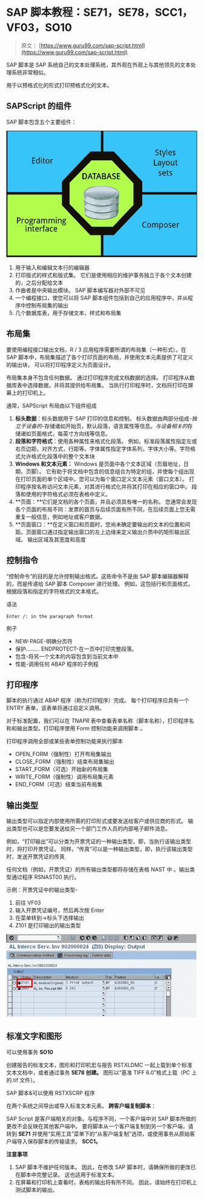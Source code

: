 # SAP 脚本教程：SE71，SE78，SCC1，VF03，SO10

> 原文： [https://www.guru99.com/sap-script.html](https://www.guru99.com/sap-script.html)

SAP 脚本是 SAP 系统自己的文本处理系统，其外观在外观上与其他领先的文本处理系统非常相似。

用于以预格式化的形式打印预格式化的文本。

## SAPScript 的组件

SAP 脚本包含五个主要组件：

![SAP Scripts Tutorial: SE71, SE78, SCC1, VF03, SO10](img/fa145b79508f8e8f72585ef249b8c11a.png "sap-script")

1.  用于输入和编辑文本行的编辑器
2.  打印版式的样式和版式集。 它们是使用相应的维护事务独立于各个文本创建的，之后分配给文本
3.  作曲者是中央输出模块。 SAP 脚本编写器对外部不可见
4.  一个编程接口，使您可以将 SAP 脚本组件包括到自己的应用程序中，并从程序中控制布局集的输出
5.  几个数据库表，用于存储文本，样式和布局集

## 布局集

要使用编程接口输出文档，R / 3 应用程序需要所谓的布局集（一种形式）。在 SAP 脚本中，布局集描述了各个打印页面的布局，并使用文本元素提供了可定义的输出块， 可以将打印程序定义为页面设计。

布局集本身不包含任何数据。 通过打印程序完成文档数据的选择。 打印程序从数据库表中选择数据，并将其提供给布局集。 当执行打印程序时，文档将打印在屏幕上的打印机上。

通常，SAPScript 布局由以下组件组成

1.  **标头数据**：标头数据用于 SAP 打印的信息和控制。 标头数据由两部分组成-*独立于设备的*-存储诸如开始页，默认段落，语言属性等信息。*与设备相关的*存储诸如页面格式，每英寸方向线等信息。
2.  **段落和字符格式**：使用各种属性来格式化段落。 例如，标准段落属性指定左或右页边距，对齐方式，行距等。字体属性指定字体系列，字体大小等。字符格式允许格式化段落中的整个文本块
3.  **Windows 和文本元素：** Windows 是页面中各个文本区域（页眉地址，日期，页脚）。 它有助于将文档中包含的信息组合为特定的组，并使每个组出现在打印页面的单个区域中。您可以为每个窗口定义文本元素（窗口文本）。 打印程序按名称访问文本元素，对其进行格式化并将其打印在相应的窗口中。 段落和使用的字符格式必须在表格中定义。
4.  **页面：**它们是文档的各个页面，并且必须具有唯一的名称。 您通常会发现各个页面的布局不同：发票的首页与后续页面有所不同，在后续页面上您无需重复一般信息，例如地址或客户数据。
5.  **页面窗口：**在定义窗口和页面时，您尚未确定要输出的文本的位置和间距。页面窗口通过指定输出窗口的左上边缘来定义输出介质中的矩形输出区域。 输出区域及其宽度和高度

## 控制指令

“控制命令”的目的是允许控制输出格式。这些命令不是由 SAP 脚本编辑器解释的，而是传递给 SAP 脚本 Composer 进行处理。 例如，这包括行和页面格式，根据段落和指定的字符格式的文本格式。

语法

```
Enter /: in the paragraph format
```

例子

*   NEW-PAGE-明确分页符
*   保护......... ENDPROTECT-在一页中打印完整段落。
*   包含-将另一个文本的内容包含到当前文本中
*   性能-调用任何 ABAP 程序的子例程

## 打印程序

脚本的执行通过 ABAP 程序（称为打印程序）完成。 每个打印程序应具有一个 ENTRY 表单，该表单将通过自定义调用。

对于标准配置，我们可以在 *TNAPR* 表中查看表单名称（脚本名称），打印程序名称和输出类型。打印程序使用 Form 控制功能来调用脚本 。

打印程序调用全部或某些表单控制功能来执行脚本

*   OPEN_FORM（强制性）打开布局集输出
*   CLOSE_FORM（强制性）结束布局集输出
*   START_FORM（可选）开始新的布局集
*   WRITE_FORM（强制性）调用布局集元素
*   END_FORM（可选）结束当前布局集

## 输出类型

输出类型可以指定内部使用所需的打印形式或要发送给客户或供应商的形式。 输出类型也可以是您要发送给另一个部门工作人员的内部电子邮件消息。

例如，“打印输出”可以分类为开票凭证的一种输出类型，即，当执行该输出类型时，将打印开票凭证。 同样，“传真”可以是一种输出类型，即，执行该输出类型时，发送开票凭证的传真

任何文档（例如，开票凭证）的所有输出类型都将存储在表格 NAST 中 。输出类型通过程序 RSNAST00 执行。

示例：开票凭证中的输出类型-

1.  前往 VF03
2.  输入开票凭证编号，然后再次按 Enter
3.  在菜单转到->标头下选择输出
4.  Z101 是打印输出的输出类型

![SAP Scripts Tutorial: SE71, SE78, SCC1, VF03, SO10](img/594331d71e90824295f3dc1987ca6447.png "sap-script")

## 标准文字和图形

可以使用事务 **SO10**

创建报告的标准文本，图形和打印机宏与报告 RSTXLDMC 一起上载到单个标准文本文档中，或者通过事务 **SE78 创建。** 图形以“基准 TIFF 6.0”格式上载（PC 上的.tif 文件）。

SAP 脚本&可以使用 RSTXSCRP 程序

在两个系统之间导出或导入标准文本元素。 **跨客户端复制脚本**：

SAP Script 是客户端相关的对象。与程序不同，一个客户端中对 SAP 脚本所做的更改不会反映在其他客户端中。 要将脚本从一个客户端复制到另一个客户端，请转到 **SE71** 并使用“实用工具”菜单下的“从客户端复制”选项，或使用事务从原始客户端导入保存脚本的传输请求。 **SCC1。**

**注意事项**

1.  SAP 脚本不维护任何版本。 因此，在修改 SAP 脚本时，请确保所做的更改已在脚本中完整记录。 这也适用于标准文本。
2.  在屏幕和打印机上查看时，表格的输出将有所不同。 因此，请始终在打印机上测试脚本的输出。